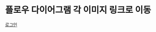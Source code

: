# 플로우 다이어그램 각 이미지 링크로 이동

<a href="https://viewer.diagrams.net/?tags={}&target=blank&highlight=0000ff&edit=_blank&layers=1&nav=1&title=login#R7V3bcqM4Gn4aqmYv4gIJgbj0IZmdqp6aruqt3em92SI2tpnB4ME4ifvpVxISByHb2BYET9I3AUlIWPoP33%2BiDTjdvP2c%2Btv1r8kiiAxgLt4MODMAsBAyyR%2FacshbkIvyhlUaLvigsuFb%2BCPgjfy51T5cBLvawCxJoizc1hvnSRwH86zW5qdp8loftkyi%2BqpbfxU0Gr7N%2FajZ%2Bp9wka15q4PssuOfQbhai6Utx8t7Nr4YzX%2FKbu0vktdKE3w04DRNkiy%2F2rxNg4juntiY%2FLmnI73Fm6VBnLV5YPYbNJfbb785u%2F%2F%2BkX35xd%2B8RO6Dxad58aM9%2F8n8bbOD2INgQbaE3yZptk5WSexHj2XrJE328SKg65jkrhzzJUm2pNEijX8EWXbg5%2Bvvs4Q0rbNNxHvJT0gPv%2FPn2c13ejNC4nb2Vu2cHfhdcw%2F479kl%2B3QenPrhnJj8dBVkJ8Z5bj6QbkJlBb7FPwfJJiAvRAakQeRn4UudbnxOfqtiXPHo1yQk7wxMzioAeiOv8s%2Fl63K%2BgRiMUH3O%2FNX5NOW5j9PUP1SGbemA3YmFTbO2kg1RnYzOjIcYVseTi%2FwNxF1lk8omRpqXkCkcNpma%2BAyhsruvQRqSnQhS0fgWZr%2BLqcl1hebJXTkTvTlUbuR5euACPAgusMV7DIwHxHt1ywNNFnicGGPL8KbG49iYuMYEG49Tw5vRC6oMnIic6eQ5JVcrekV7x66BbTbs0cCowUS7LE3%2BLFQdqJM%2F0WBbOm7ztqLafrSMktf52k%2Bz0Y4cRPY%2FOvx1HWbBt63PyO6VDDtFny9BmgVvJwlK9Mo7LgDCa6mVBdZYV%2FSxaFORYOW4Lj8NNAyBdIUEuV5aCF14VlzY%2FUgLKEkLfE5l5r%2BwIS60caj7EYkCtyQKyxkCVdie2zNVDIMorj%2FgnpjZRqh2UMBpi3h1HRRWKNhcndpM03qGZ4uWKVWwjzODUJeHaCOe0PZiPO2d0i7MnqW9WHnsX%2FxnYjLXjsqPwlVMrufkqCjGm1A1GRKbdMw7NuFikVNFsAt%2F%2BM9sPkoXHOeQydHEQDPlsZ%2BkUVkfF4Y1X8Somq4qPf1gjmzXdGon%2BcDB%2B7UEIoYky%2BUu6EZwD0Ob38yj52WwCfvhZgdIeM1uiN2Oudm%2BlJsVcLnB3zlbTwCbZGZgyxhPG5RyJYZeBPNwFyZxdyDalg4FlodSgdGuAka7XcFoAeOHynmdgxVP0noQjGwMXIQJBznYc9phlaaF6klHLRtCuixnaR2CviSa6MASBt4giKZfnF2I7rNCHvTkrHHtszK%2Ba4NrGIRww6H2ZBPJ4Nqx%2BlbHQCHoiRqeeBwhT0wDm%2BwCGBhz1Zv7sXJnlcd6x44xeWL6GNMB1O%2FFHmwob0d%2BbDwVc8249iai18N1QD9hkL2p0oeD1AuS1wHVIRKi9G6gOlDguveQ%2Ff0HrJyW4v8DYXyxJ7cLFSIdCqGi9JufwfzpOtk873dHsHuFcOqU56dzTmKWTY2DhuVwlF4uQP2WdEylY%2BW9UL%2Fg2cEwccm336t9x4J5HPiJ6%2F7jdjZqKQz6CtzJdoxDZYHlEuKDrgct81ozBp%2Fy5SLQr7iBQ0uWuJJsC1L9XqVUzfYKaBsXgGYnJHqpJYthnYKha54kzTPju7F8oUJw5s6pca6cpsZ4yH5meEx7XYxezRGw7PoB3AZd32qz8DkFwOge10IFlLkrU7Y9vyPd%2FH4TFvEUqUWUpWxjYjH7EhqTZp7EgFhKEI4WgxBIQk0LT1lQNWkPtqI6oje2GJRnBgCF8iq4jwE3CbwxDRUU1gK1HMbMnGAmBLEcvFmDOFobA53gfdxIlXl3vA8HZrQXN%2B2MdmXy3vWSUgCe82k0XifIqMmfjuTE7yhYgCWHsVi3W8ikcjyeZnCCpp54Mp0sK3LHgcsdB96TaGS%2BBi93MXiqWP%2FFkmAZRtE0iZKUPQ%2BXeB7M58XISs8zRjYya%2FxxUpO3lySuKwWnxPlV5IgFFILE6UqQ2MOwwG7g%2FbaGu63dKroNJanD6XeDkmxthgdBSfX0FlsPRlJO2j1GQvdud7TmKDQsuwMp8gLvyZRHOu0O08Z1GwHcxlQ92OuKlLEzsKLIB6ykIRG5ytOQPGUYs3U4Y%2BBGiYfACEoi7v3tEnsYZUXXCz%2B7tSkBBiX8bIVl%2FjfdeO31g7dtvDoN40QVUQuUF0XhdhdcI1kkI2eBArwoA6GVHgyeoePokUWWJUdELVUeZM%2BWDVDqE7LdHtMnY8DKtcyTp6Us%2BDK5WqAWrLaCr4VP1Lt%2F9NDrnCmfsh%2FgpdKUdeY4eF7qOmXJ2wDNpvXq9HrEKi9YfmS7rR9XD%2B2iogM%2BB3mn2jRNalAu1gQOx3wchBodRngTSlSUlo4srInEwt02ot6gFhSmgV4ambimCp5YolSgH4pRgcybk%2BYuz5UjT0Ka%2BHIBadwpDRSKQOQxAIXLq18aUNmJLA2JWxBMMFTPynOYViBjxuxCKAx1jcOlyj8%2F7RkTS2R1yGfm1Ph0ZBXyMg4lDf7mZvmIVqepdheoBQeIFdDAwilSHkoZQOklnCKiJOcTI3UjcbUnzwZAEiKWTAma4ikWUK%2FTaTxFbPdlFoTk1fpwesSC761H0DBqJQYSg0Wt4zA9xWA93I%2FMOLZOpzIDqZ2l592hZmu4m0MIdMYY%2FiiRWw%2B4srv1%2FYO3jsL3xE9pbcnW77Q8mZopojSJz7pEyPtWluCN27YgOCc4W0BqgbaxzXsJLeYEShQWfUeGlcfC6S9%2FcUcoxBI3O4ys2YQFMr4YlFfwd1PhFqTPQwU2X9FD4jUYoOe%2FwuI%2BJ7oKe5b86nHlJ%2BQfNMCYX5Cucpu3R90AhHQzFesIhoiTOJC4hzftCPOF8Yo0oPLuX0zh0LoytVJPCLdQAEBa1uFiEcRdKHq5yrbJYgXbVVms4Dv9PDY00%2BAyLX%2B9QnfafsrMMrWHQtSaFtj2qW%2BZWbbZTsPrUsJihz7oB8RQnVUt6DbN%2BF6%2FIOYoPP5KdUjwT%2B7YKS6IUhwL5XOj5rt6%2Bk%2B9%2BKkXj3OblIOMXQX49PrVjMNIdOr7oxGgpVp0evrOLXTsExV9TaXYtlLQttGZmbpWr8Pwr9yAoNp%2B3dHRXlN6E2O7CrPynhLpCsLRk0gnYMWhNtOt2an1B7pLq8MqUHSPXNS1HEVeI8rQt8TDaq%2Fe3eSEF7SmoRgVihIn8SEVoIXvHqS0cDFt94zoqNOTTxkL7MRzSE9APvfFTrkrrwhB50FjSiF544y1mMcD1CeTatUmarNop%2Bke1mO3nvlon3ZgbcslVNBpmrG95tC6dy%2Bx2xYuu9oDyLcZNKrq1hnlEZwzC2OrkhknTCAXn6Z1aUYGN9h7LWyrBzsuD5bo4CJLUp3vHxxxh%2BG4vZ6NBHecZyPtn6e6beObfoFDsBswbCkoRYe9ABzxQbl7Kbxxh1E6MJDkp9Zc52hXXkf8O3J%2BgSWC%2F31ZJU13QJwMmZ0FPetgZ8sT3HA37KyKSjVRjPjOpxQu4DGEGc15xV7jlO8V1BfQ491AvfqjOKesvxZnprQH1Xk6ItkDP1HYqRlzdoEgTUV1Sb8I0lP4Qe8KQeK2DmjB6QNBkN69f5Si%2FcYPy%2FOPVT6qD1bMqPADQ1WwtVdRhFWuic9ixutP2WnWFACkKkTptaBRyOHP0qT3gCDuEDnfU4cNTiXvVrJn1DUfJ7e14Go%2F3vvRL%2FF2n51lYzZTrkYBFcOVr3BrOhsg1x4jZTGp2evRqITyJcWkf%2FMzsh1lZV%2BvZ1Tk67SoET9mjEnBtmMitPwPMJgonpjGbXXkjWRAYNaUAS0rnrUtGRduF%2Bai%2BZrswoyZ46X75ahfRqHwM0JbwY%2BEbvxkW%2FG8Fe0Vd5ySKjkdmiMA65TI8ADBi%2F%2FmK0bS6xZupIZfSbsPQaZmtS6A%2FRKz6vM6OQGQFXzq4SL4a8dNDuevfUK79tmS%2FleM4lZNdRViEQPnOfQaU%2FNj9fwT%2BVWUBsWff7ApzGUSZw9LfxNGh3zoOoheAkpKlf78vGmvBbZv1Y58UdoTJ%2BnGjyp9r3xLaSfNxGA9EbHYgvShSNSUn6S5nw%2BcOGhfQR%2BiLyRUEvNZTfEurIdQb7xbkrnErCwllJ53ki7qKxYPPvvzP1eM9B6k3QL0izx0owAteGMXSOxZUTxJB4dxFIqVCIL2M2n5xrFdmkP8KTb6FBsOlJSgurxdkxIkt2lCyaP0IFNT7NdkQR3xj%2F8H">로그인</a>
